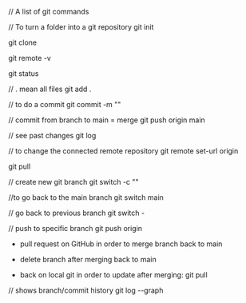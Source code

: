 // A list of git commands

// To turn a folder into a git repository
git init

git clone <SSH repository address>

git remote -v

git status

// . mean all files
git add .

// to do a commit
git commit -m "<comment>"

// commit from branch to main = merge
git push origin main

// see past changes
git log

// to change the connected remote repository
git remote set-url origin <repository URL>

git pull

// create new git branch
git switch -c "<NAME>"

//to go back to the main branch
git switch main

// go back to previous branch
git switch -

// push to specific branch
git push origin <NAME of BRANCH>

- pull request on GitHub in order to merge branch back to main

- delete branch after merging back to main

- back on local git in order to update after merging: git pull

// shows branch/commit history
git log --graph
